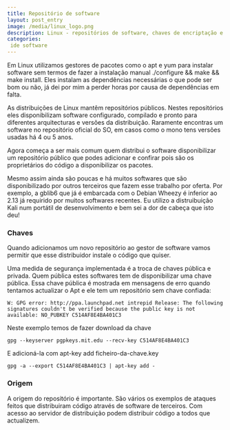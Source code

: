 ```yaml
---
title: Repositório de software
layout: post_entry
image: /media/linux_logo.png
description: Linux - repositórios de software, chaves de encriptação e origens
categories:
 ide software
---
```


Em Linux utilizamos gestores de pacotes como o apt e yum para instalar software sem termos de fazer a instalação manual ./configure && make && make install. Eles instalam as dependências necessárias o que pode ser bom ou não, já dei por mim a perder horas por causa de dependências em falta.


As distribuições de Linux mantêm repositórios públicos. Nestes repositórios eles disponibilizam software configurado, compilado e pronto para diferentes arquitecturas e versões da distribuição. Raramente encontras um software no repositório oficial do SO, em casos como o mono tens versões usadas há 4 ou 5 anos.

Agora começa a ser mais comum quem distribui o software disponibilizar um repositório público que podes adicionar e confirar pois são os proprietários do código a disponibilizar os pacotes. 

Mesmo assim ainda são poucas e há muitos softwares que são disponibilizado por outros terceiros que fazem esse trabalho por oferta.
Por exemplo, a gblib6 que já é embarcada com o Debian Wheezy é inferior ao 2.13 já requirido por muitos softwares recentes. Eu utilizo a distruibuição Kali num portátil de desenvolvimento e bem sei a dor de cabeça que isto deu!

### Chaves


Quando adicionamos um novo repositório ao gestor de software vamos permitir que esse distribuidor instale o código que quiser.

Uma medida de segurança implementada é a troca de chaves pública e privada. Quem pública estes softwares tem de disponibilizar uma chave pública. Essa chave pública é mostrada em mensagens de erro quando tentamos actualizar o Apt e ele tem um repositório sem chave confiada:

	W: GPG error: http://ppa.launchpad.net intrepid Release: The following signatures couldn't be verified because the public key is not available: NO_PUBKEY C514AF8E4BA401C3

Neste exemplo temos de fazer download da chave

	gpg --keyserver pgpkeys.mit.edu --recv-key C514AF8E4BA401C3

E adicioná-la com apt-key add ficheiro-da-chave.key

	gpg -a --export C514AF8E4BA401C3 | apt-key add -


### Origem

A origem do repositório é importante. São vários os exemplos de ataques feitos que distribuiram código através de software de terceiros. Com acesso ao servidor de distribuição podem distribuir código a todos que actualizem.